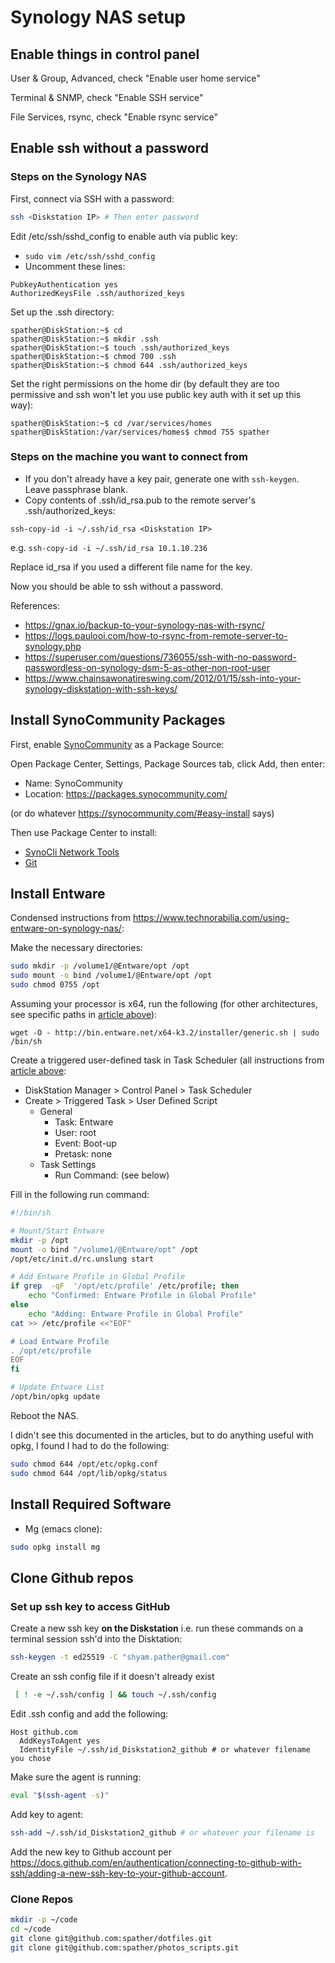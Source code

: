# Synology NAS setup

## Enable things in control panel 

User & Group, Advanced, check "Enable user home service"

Terminal & SNMP, check "Enable SSH service"

File Services, rsync, check "Enable rsync service"

## Enable ssh without a password

### Steps on the Synology NAS
First, connect via SSH with a password:

```bash
ssh <Diskstation IP> # Then enter password
```

Edit /etc/ssh/sshd_config to enable auth via public key:
* `sudo vim /etc/ssh/sshd_config`
* Uncomment these lines:

```
PubkeyAuthentication yes
AuthorizedKeysFile .ssh/authorized_keys
```

Set up the .ssh directory:
```
spather@DiskStation:~$ cd
spather@DiskStation:~$ mkdir .ssh
spather@DiskStation:~$ touch .ssh/authorized_keys
spather@DiskStation:~$ chmod 700 .ssh
spather@DiskStation:~$ chmod 644 .ssh/authorized_keys
```

Set the right permissions on the home dir (by default they are too permissive and ssh won't let you use public key auth with it set up this way):

```
spather@DiskStation:~$ cd /var/services/homes
spather@DiskStation:/var/services/homes$ chmod 755 spather
```

### Steps on the machine you want to connect from

* If you don't already have a key pair, generate one with `ssh-keygen`. Leave passphrase blank.
* Copy contents of .ssh/id_rsa.pub to the remote server's .ssh/authorized_keys:

`ssh-copy-id -i ~/.ssh/id_rsa <Diskstation IP>` 

e.g. `ssh-copy-id -i ~/.ssh/id_rsa 10.1.10.236`

Replace id_rsa if you used a different file name for the key.

Now you should be able to ssh without a password.

References: 
* https://gnax.io/backup-to-your-synology-nas-with-rsync/
* https://logs.paulooi.com/how-to-rsync-from-remote-server-to-synology.php
* https://superuser.com/questions/736055/ssh-with-no-password-passwordless-on-synology-dsm-5-as-other-non-root-user
* https://www.chainsawonatireswing.com/2012/01/15/ssh-into-your-synology-diskstation-with-ssh-keys/

## Install SynoCommunity Packages

First, enable [SynoCommunity](https://synocommunity.com/) as a Package Source:

Open Package Center, Settings, Package Sources tab, click Add, then enter:
- Name: SynoCommunity 
- Location: https://packages.synocommunity.com/

(or do whatever https://synocommunity.com/#easy-install says)

Then use Package Center to install:
* [SynoCli Network Tools](https://synocommunity.com/package/synocli-net)
* [Git](https://synocommunity.com/package/git)

## Install Entware
Condensed instructions from https://www.technorabilia.com/using-entware-on-synology-nas/:

Make the necessary directories:

```bash
sudo mkdir -p /volume1/@Entware/opt /opt
sudo mount -o bind /volume1/@Entware/opt /opt
sudo chmod 0755 /opt
```

Assuming your processor is x64, run the following (for other architectures, see specific paths in [article above](https://www.technorabilia.com/using-entware-on-synology-nas/)):
```
wget -O - http://bin.entware.net/x64-k3.2/installer/generic.sh | sudo /bin/sh
```

Create a triggered user-defined task in Task Scheduler (all instructions from [article above](https://www.technorabilia.com/using-entware-on-synology-nas/):

* DiskStation Manager > Control Panel > Task Scheduler
* Create > Triggered Task > User Defined Script
  * General
    * Task: Entware
    * User: root
    * Event: Boot-up
    * Pretask: none
  * Task Settings
    * Run Command: (see below)

Fill in the following run command:

```bash
#!/bin/sh

# Mount/Start Entware
mkdir -p /opt
mount -o bind "/volume1/@Entware/opt" /opt
/opt/etc/init.d/rc.unslung start

# Add Entware Profile in Global Profile
if grep  -qF  '/opt/etc/profile' /etc/profile; then
	echo "Confirmed: Entware Profile in Global Profile"
else
	echo "Adding: Entware Profile in Global Profile"
cat >> /etc/profile <<"EOF"

# Load Entware Profile
. /opt/etc/profile
EOF
fi

# Update Entware List
/opt/bin/opkg update
```

Reboot the NAS.

I didn't see this documented in the articles, but to do anything useful with opkg, I found I had to do the following:

```bash
sudo chmod 644 /opt/etc/opkg.conf
sudo chmod 644 /opt/lib/opkg/status
```
## Install Required Software

* Mg (emacs clone):
```bash
sudo opkg install mg
```

## Clone Github repos

### Set up ssh key to access GitHub
Create a new ssh key **on the Diskstation** i.e. run these commands on a terminal session ssh'd into the Disktation:

```bash
ssh-keygen -t ed25519 -C "shyam.pather@gmail.com"
```

Create an ssh config file if it doesn't already exist

```bash
 [ ! -e ~/.ssh/config ] && touch ~/.ssh/config
```

Edit .ssh config and add the following:

```
Host github.com
  AddKeysToAgent yes
  IdentityFile ~/.ssh/id_Diskstation2_github # or whatever filename you chose
```

Make sure the agent is running:

```bash
eval "$(ssh-agent -s)"
```

Add key to agent:

```bash
ssh-add ~/.ssh/id_Diskstation2_github # or whatever your filename is
```

Add the new key to Github account per https://docs.github.com/en/authentication/connecting-to-github-with-ssh/adding-a-new-ssh-key-to-your-github-account. 

### Clone Repos

```bash
mkdir -p ~/code
cd ~/code
git clone git@github.com:spather/dotfiles.git
git clone git@github.com:spather/photos_scripts.git
```








